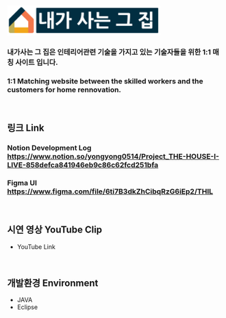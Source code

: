 
![THIL](/web/psd/thil.png)

### 내가사는 그 집은 인테리어관련 기술을 가지고 있는 기술자들을 위한 1:1 매칭 사이트 입니다.
### 1:1 Matching website between the skilled workers and the customers for home rennovation.

&nbsp;

## 링크 Link
### Notion Development Log https://www.notion.so/yongyong0514/Project_THE-HOUSE-I-LIVE-858defca841946eb9c86c62fcd251bfa

### Figma UI https://www.figma.com/file/6ti7B3dkZhCibqRzG6iEp2/THIL

&nbsp;

## 시연 영상 YouTube Clip
* YouTube Link

&nbsp;

## 개발환경 Environment
* JAVA
* Eclipse
